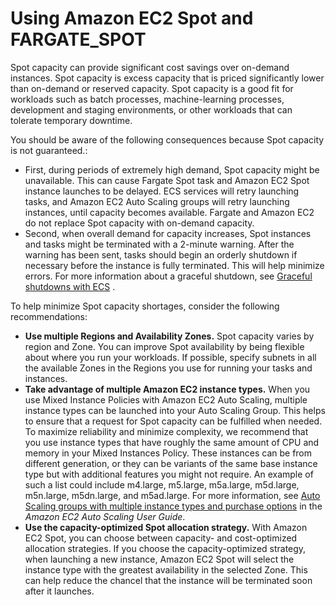 # Using Amazon EC2 Spot and FARGATE\_SPOT<a name="ec2-and-fargate-spot"></a>

Spot capacity can provide significant cost savings over on\-demand instances\. Spot capacity is excess capacity that is priced significantly lower than on\-demand or reserved capacity\. Spot capacity is a good fit for workloads such as batch processes, machine\-learning processes, development and staging environments, or other workloads that can tolerate temporary downtime\. 

You should be aware of the following consequences because Spot capacity is not guaranteed\.: 
+ First, during periods of extremely high demand, Spot capacity might be unavailable\. This can cause Fargate Spot task and Amazon EC2 Spot instance launches to be delayed\. ECS services will retry launching tasks, and Amazon EC2 Auto Scaling groups will retry launching instances, until capacity becomes available\. Fargate and Amazon EC2 do not replace Spot capacity with on\-demand capacity\. 
+ Second, when overall demand for capacity increases, Spot instances and tasks might be terminated with a 2\-minute warning\. After the warning has been sent, tasks should begin an orderly shutdown if necessary before the instance is fully terminated\. This will help minimize errors\. For more information about a graceful shutdown, see [Graceful shutdowns with ECS](https://aws.amazon.com/blogs/containers/graceful-shutdowns-with-ecs/) \.

To help minimize Spot capacity shortages, consider the following recommendations: 
+ **Use multiple Regions and Availability Zones\.** Spot capacity varies by region and Zone\. You can improve Spot availability by being flexible about where you run your workloads\. If possible, specify subnets in all the available Zones in the Regions you use for running your tasks and instances\. 
+ **Take advantage of multiple Amazon EC2 instance types\.** When you use Mixed Instance Policies with Amazon EC2 Auto Scaling, multiple instance types can be launched into your Auto Scaling Group\. This helps to ensure that a request for Spot capacity can be fulfilled when needed\. To maximize reliability and minimize complexity, we recommend that you use instance types that have roughly the same amount of CPU and memory in your Mixed Instances Policy\. These instances can be from different generation, or they can be variants of the same base instance type but with additional features you might not require\. An example of such a list could include m4\.large, m5\.large, m5a\.large, m5d\.large, m5n\.large, m5dn\.large, and m5ad\.large\. For more information, see [Auto Scaling groups with multiple instance types and purchase options](https://docs.aws.amazon.com/autoscaling/ec2/userguide/asg-purchase-options.html) in the *Amazon EC2 Auto Scaling User Guide*\.
+ **Use the capacity\-optimized Spot allocation strategy\.** With Amazon EC2 Spot, you can choose between capacity\- and cost\-optimized allocation strategies\. If you choose the capacity\-optimized strategy, when launching a new instance, Amazon EC2 Spot will select the instance type with the greatest availability in the selected Zone\. This can help reduce the chancel that the instance will be terminated soon after it launches\. 